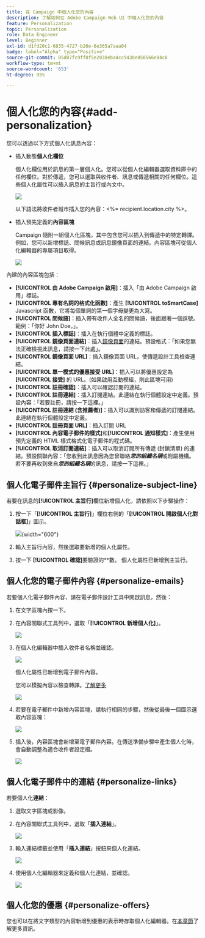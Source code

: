 ```yaml
---
title: 在 Campaign 中個人化您的內容
description: 了解如何在 Adobe Campaign Web UI 中個人化您的內容
feature: Personalization
topic: Personalization
role: Data Engineer
level: Beginner
exl-id: d1fd20c1-6835-4727-b20e-6e365a7aaa04
badge: label="Alpha" type="Positive"
source-git-commit: 05d87fc9ff8f5e2038eba4cc9438e058566e04c8
workflow-type: tm+mt
source-wordcount: '653'
ht-degree: 95%

---
```



# 個人化您的內容{#add-personalization}

您可以透過以下方式個人化訊息內容：

* 插入動態&#x200B;**個人化欄位**

   個人化欄位用於訊息的第一層個人化。您可以從個人化編輯器選取資料庫中的任何欄位。對於傳遞，您可以選取與收件者、訊息或傳遞相關的任何欄位。這些個人化屬性可以插入訊息的主旨行或內文中。

   ![](assets/perso-subject-line.png)

   以下語法將收件者城市插入您的內容：&lt;%= recipient.location.city %>。

* 插入預先定義的&#x200B;**內容區塊**

   Campaign 隨附一組個人化區塊，其中包含您可以插入到傳遞中的特定轉譯。例如，您可以新增標誌、問候訊息或訊息鏡像頁面的連結。內容區塊可從個人化編輯器的專屬項目取得。

   ![](assets/perso-content-blocks.png)
<!--
* Create **conditional content**

    Configure conditional content to add dynamic personalization based on the recipient’s profile for example. Text blocks and/or images are inserted when a particular condition is true.
-->


內建的內容區塊包括：

* **[!UICONTROL 由 Adobe Campaign 啟用]**：插入「由 Adobe Campaign 啟用」標誌。
* **[!UICONTROL 專有名詞的格式化函數]**：產生 **[!UICONTROL toSmartCase]** Javascript 函數，它將每個單詞的第一個字母變更為大寫。
* **[!UICONTROL 問候語]**：插入帶有收件人全名的問候語，後面跟著一個逗號。範例：「你好 John Doe，」。
* **[!UICONTROL 插入標誌]**：插入在執行個體中定義的標誌。
* **[!UICONTROL 鏡像頁面連結]**：插入[鏡像頁面](../content/mirror-page.md)的連結。預設格式：「如果您無法正確檢視此訊息，請按一下此處」。
* **[!UICONTROL 鏡像頁面 URL]**：插入鏡像頁面 URL，使傳遞設計工具檢查連結。
* **[!UICONTROL 單一模式的優惠接受 URL]**：插入可以將優惠設定為&#x200B;**[!UICONTROL 接受]** 的 URL。(如果啟用互動模組，則此區塊可用)
* **[!UICONTROL 註冊確認]**：插入可以確認訂閱的連結。
* **[!UICONTROL 註冊連結]**：插入訂閱連結。此連結在執行個體設定中定義。預設內容：「若要註冊，請按一下這裡。」
* **[!UICONTROL 註冊連結 (含推薦者)]**：插入可以識別訪客和傳遞的訂閱連結。此連結在執行個體設定中定義。
* **[!UICONTROL 註冊頁面 URL]**：插入訂閱 URL
* **[!UICONTROL 內容電子郵件的樣式]**&#x200B;和&#x200B;**[!UICONTROL 通知樣式]**：產生使用預先定義的 HTML 樣式格式化電子郵件的程式碼。
* **[!UICONTROL 取消訂閱連結]**：插入可以取消訂閱所有傳遞 (封鎖清單) 的連結。預設關聯內容：「您收到此訊息因為您曾聯絡&#x200B;***您的組織名稱***&#x200B;或附屬機構。若不要再收到來自&#x200B;***您的組織名稱***&#x200B;的訊息，請按一下這裡。」

## 個人化電子郵件主旨行 {#personalize-subject-line}

若要在訊息的&#x200B;**[!UICONTROL 主旨行]**&#x200B;欄位新增個人化，請依照以下步驟操作：

1. 按一下「**[!UICONTROL 主旨行]**」欄位右側的「**[!UICONTROL 開啟個人化對話框]**」圖示。

   ![](assets/perso-subject.png){width="600"}

1. 輸入主旨行內容，然後選取要新增的個人化屬性。

1. 按一下 **[!UICONTROL 確認]**&#x200B;要驗證的**數。 個人化屬性已新增到主旨行。

## 個人化您的電子郵件內容 {#personalize-emails}

若要個人化電子郵件內容，請在電子郵件設計工具中開啟訊息，然後：

1. 在文字區塊內按一下。
1. 在內容關聯式工具列中，選取「**[!UICONTROL 新增個人化]**」。

   ![](assets/perso-add-to-content.png)

1. 在個人化編輯器中插入收件者名稱並確認。

   ![](assets/perso-add-name.png)

   個人化屬性已新增到電子郵件內容。

   您可以模擬內容以檢查轉譯。[了解更多](../preview-test/preview-content.md)

   ![](assets/perso-rendering.png)

1. 若要在電子郵件中新增內容區塊，請執行相同的步驟，然後從最後一個圖示選取內容區塊：

   ![](assets/perso-insert-block.png)

1. 插入後，內容區塊會新增至電子郵件內容。在傳送準備步驟中產生個人化時，會自動調整為適合收件者設定檔。

   ![](assets/perso-content-block-in-email.png)

## 個人化電子郵件中的連結 {#personalize-links}

若要個人化&#x200B;**連結**：

1. 選取文字區塊或影像。
1. 在內容關聯式工具列中，選取「**插入連結**」。

   ![](assets/perso-link.png)

1. 輸入連結標籤並使用「**插入連結**」按鈕來個人化連結。

   ![](assets/perso-link-insert-icon.png)

1. 使用個人化編輯器來定義和個人化連結，並確認。

   ![](assets/perso-link-edit.png)


## 個人化您的優惠 {#personalize-offers}

您也可以在將文字類型的內容新增到優惠的表示時存取個人化編輯器。在[本章節](../content/offers.md)了解更多資訊。

